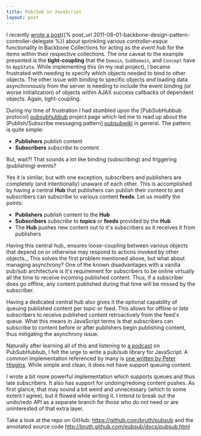```yaml
---
title: Pub/Sub in JavaScript
layout: post
---
```


I recently [wrote a post]({% post_url 2011-08-01-backbone-design-pattern-controller-delegate %}) about sprinkling various _controller-esque_ functionality in Backbone Collections for acting as the _event hub_ for the items within their respective collections. The one caveat to the example presented is the **tight-coupling** that the ``Domain``, ``SubDomain``, and ``Concept`` have to ``AppState``. While implementing this (in my real project), I became frustrated with needing to specify which objects needed to bind to other objects. The other issue with binding to specific objects _and_ loading data asynchronously from the server is needing to include the event binding (or worse initialization) of objects within AJAX success callbacks of dependent objects. Again, tight-coupling.

[wrote a post]: /backbone-design-pattern-controller-delegate

During my time of frustration I had stumbled upon the [PubSubHubbub protocol] [pubsubhubbub] project page which led me to read up about the [Publish/Subscribe messaging pattern] [pubsubwiki] in general. The pattern is quite simple:

[pubsubhubbub]: http://code.google.com/p/pubsubhubbub/
[pubsubwiki]: http://en.wikipedia.org/wiki/Publish/subscribe

- **Publishers** _publish_ content
- **Subscribers** _subscribe_ to content

But, wait?! That sounds a lot like binding (subscribing) and triggering (publishing) events?

Yes it is similar, but with one exception, subscribers and publishers are completely (and intentionally) unaware of each other. This is accomplished by having a central **Hub** that publishers can publish their content to and subscribers can subscribe to various content **feeds**. Let us modify the points:

- **Publishers** _publish_ content to the **Hub**
- **Subscribers** _subscribe_ to **topics** or **feeds** provided by the **Hub**
- The **Hub** pushes new content out to it's subscribers as it receives it from publishers

Having this central hub_ ensures loose-coupling between various objects that depend on or otherwise may respond to actions invoked by other objects._
This solves the first problem mentioned above, but what about managing asynchrony? One of the known disadvantages with a vanilla pub/sub architecture is it's requirement for subscribers to be online virtually all the time to receive incoming published content. Thus, if a subscriber does go offline, any content published during that time will be missed by the subscriber.

Having a dedicated central hub also gives it the optional capability of queuing published content per topic or feed. This allows for offline or _late_ subscribers to receive published content retroactively from the feed's queue. What this means in JavaScript terms is that subscribers can subscribe to content before or after publishers begin publishing content, thus mitigating the asynchrony issue.

Naturally after learning all of this and listening to <a href="http://thechangelog.com/post/1249379846/episode-0-3-7-pubsubhubbub-with-superfeedrs-julien-genes">a podcast</a> on PubSubHubbub, I felt the urge to write a pub/sub library for JavaScript. A common implementation referenced by many is <a href="https://github.com/phiggins42/bloody-jquery-plugins/blob/master/pubsub.js">one written by Peter Higgins</a>. While simple and clean, it does not have support queuing content.

I wrote a bit more powerful implementation which supports queues and thus late subscribers. It also has support for undoing/redoing content pushes. As first glance, that may sound a bit weird and unnecessary (which to some extent I agree), but it flowed while writing it. I intend to break out the undo/redo API as a separate branch for those who do not need or are uninterested of that extra layer.

Take a look at the repo on GitHub: <a href="https://github.com/bruth/pubsub">https://github.com/bruth/pubsub</a> and the annotated source code <a href="http://bruth.github.com/pubsub/docs/pubsub.html">http://bruth.github.com/pubsub/docs/pubsub.html</a>
